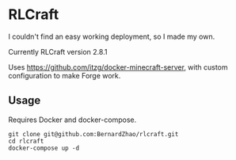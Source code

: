 # RLCraft

I couldn't find an easy working deployment, so I made my own.

Currently RLCraft version 2.8.1

Uses https://github.com/itzg/docker-minecraft-server, with custom configuration to make Forge work.

## Usage

Requires Docker and docker-compose.

```
git clone git@github.com:BernardZhao/rlcraft.git
cd rlcraft
docker-compose up -d
```

